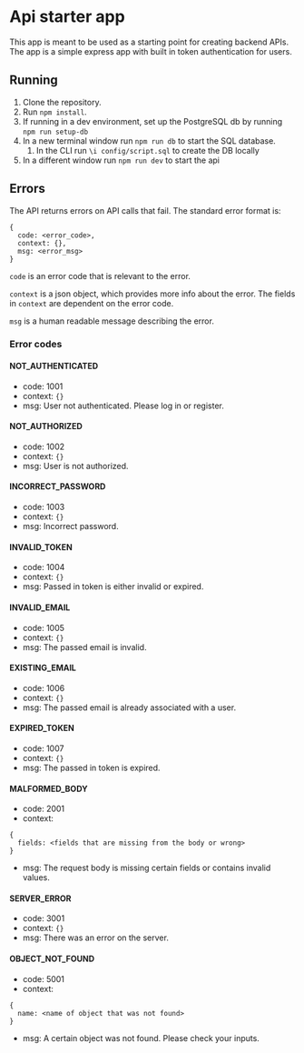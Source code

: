 # Api starter app

This app is meant to be used as a starting point for creating backend APIs.
The app is a simple express app with built in token authentication for users.

## Running

1. Clone the repository.
2. Run `npm install`.
3. If running in a dev environment, set up the PostgreSQL db by running `npm run setup-db`
4. In a new terminal window run `npm run db` to start the SQL database.
   1. In the CLI run `\i config/script.sql` to create the DB locally
5. In a different window run `npm run dev` to start the api

## Errors

The API returns errors on API calls that fail. The standard error format is:

```
{
  code: <error_code>,
  context: {},
  msg: <error_msg>
}
```

`code` is an error code that is relevant to the error.

`context` is a json object, which provides more info about the error. The fields in `context` are dependent on the error code.

`msg` is a human readable message describing the error.

### Error codes

#### NOT_AUTHENTICATED

- code: 1001
- context: `{}`
- msg: User not authenticated. Please log in or register.

#### NOT_AUTHORIZED

- code: 1002
- context: `{}`
- msg: User is not authorized.

#### INCORRECT_PASSWORD

- code: 1003
- context: `{}`
- msg: Incorrect password.

#### INVALID_TOKEN

- code: 1004
- context: `{}`
- msg: Passed in token is either invalid or expired.

#### INVALID_EMAIL

- code: 1005
- context: `{}`
- msg: The passed email is invalid.

#### EXISTING_EMAIL

- code: 1006
- context: `{}`
- msg: The passed email is already associated with a user.

#### EXPIRED_TOKEN

- code: 1007
- context: `{}`
- msg: The passed in token is expired.

#### MALFORMED_BODY

- code: 2001
- context:

```
{
  fields: <fields that are missing from the body or wrong>
}
```

- msg: The request body is missing certain fields or contains invalid values.

#### SERVER_ERROR

- code: 3001
- context: `{}`
- msg: There was an error on the server.

#### OBJECT_NOT_FOUND

- code: 5001
- context:

```
{
  name: <name of object that was not found>
}
```

- msg: A certain object was not found. Please check your inputs.
